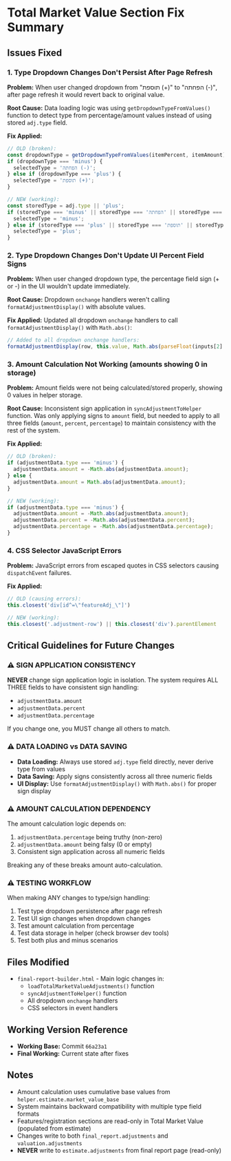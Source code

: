 # Total Market Value Section Fix Summary

## Issues Fixed

### 1. Type Dropdown Changes Don't Persist After Page Refresh
**Problem:** When user changed dropdown from "תוספת (+)" to "הפחתה (-)", after page refresh it would revert back to original value.

**Root Cause:** Data loading logic was using `getDropdownTypeFromValues()` function to detect type from percentage/amount values instead of using stored `adj.type` field.

**Fix Applied:**
```javascript
// OLD (broken):
const dropdownType = getDropdownTypeFromValues(itemPercent, itemAmount);
if (dropdownType === 'minus') {
  selectedType = 'הפחתה (-)';
} else if (dropdownType === 'plus') {
  selectedType = 'תוספת (+)';
}

// NEW (working):
const storedType = adj.type || 'plus';
if (storedType === 'minus' || storedType === 'הפחתה' || storedType === 'הפחתה (-)') {
  selectedType = 'minus';
} else if (storedType === 'plus' || storedType === 'תוספת' || storedType === 'תוספת (+)') {
  selectedType = 'plus';
}
```

### 2. Type Dropdown Changes Don't Update UI Percent Field Signs
**Problem:** When user changed dropdown type, the percentage field sign (+ or -) in the UI wouldn't update immediately.

**Root Cause:** Dropdown `onchange` handlers weren't calling `formatAdjustmentDisplay()` with absolute values.

**Fix Applied:**
Updated all dropdown `onchange` handlers to call `formatAdjustmentDisplay()` with `Math.abs()`:
```javascript
// Added to all dropdown onchange handlers:
formatAdjustmentDisplay(row, this.value, Math.abs(parseFloat(inputs[2].value) || 0), safeParseAmount(inputs[3].value))
```

### 3. Amount Calculation Not Working (amounts showing 0 in storage)
**Problem:** Amount fields were not being calculated/stored properly, showing 0 values in helper storage.

**Root Cause:** Inconsistent sign application in `syncAdjustmentToHelper` function. Was only applying signs to `amount` field, but needed to apply to all three fields (`amount`, `percent`, `percentage`) to maintain consistency with the rest of the system.

**Fix Applied:**
```javascript
// OLD (broken):
if (adjustmentData.type === 'minus') {
  adjustmentData.amount = -Math.abs(adjustmentData.amount);
} else {
  adjustmentData.amount = Math.abs(adjustmentData.amount);
}

// NEW (working):
if (adjustmentData.type === 'minus') {
  adjustmentData.amount = -Math.abs(adjustmentData.amount);
  adjustmentData.percent = -Math.abs(adjustmentData.percent);
  adjustmentData.percentage = -Math.abs(adjustmentData.percentage);
}
```

### 4. CSS Selector JavaScript Errors
**Problem:** JavaScript errors from escaped quotes in CSS selectors causing `dispatchEvent` failures.

**Fix Applied:**
```javascript
// OLD (causing errors):
this.closest('div[id^=\"featureAdj_\"]')

// NEW (working):
this.closest('.adjustment-row') || this.closest('div').parentElement
```

## Critical Guidelines for Future Changes

### ⚠️ **SIGN APPLICATION CONSISTENCY**
**NEVER** change sign application logic in isolation. The system requires ALL THREE fields to have consistent sign handling:
- `adjustmentData.amount`
- `adjustmentData.percent` 
- `adjustmentData.percentage`

If you change one, you MUST change all others to match.

### ⚠️ **DATA LOADING vs DATA SAVING**
- **Data Loading:** Always use stored `adj.type` field directly, never derive type from values
- **Data Saving:** Apply signs consistently across all three numeric fields
- **UI Display:** Use `formatAdjustmentDisplay()` with `Math.abs()` for proper sign display

### ⚠️ **AMOUNT CALCULATION DEPENDENCY**
The amount calculation logic depends on:
1. `adjustmentData.percentage` being truthy (non-zero)
2. `adjustmentData.amount` being falsy (0 or empty)
3. Consistent sign application across all numeric fields

Breaking any of these breaks amount auto-calculation.

### ⚠️ **TESTING WORKFLOW**
When making ANY changes to type/sign handling:
1. Test type dropdown persistence after page refresh
2. Test UI sign changes when dropdown changes
3. Test amount calculation from percentage
4. Test data storage in helper (check browser dev tools)
5. Test both plus and minus scenarios

## Files Modified
- `final-report-builder.html` - Main logic changes in:
  - `loadTotalMarketValueAdjustments()` function
  - `syncAdjustmentToHelper()` function
  - All dropdown `onchange` handlers
  - CSS selectors in event handlers

## Working Version Reference
- **Working Base:** Commit `66a23a1`
- **Final Working:** Current state after fixes

## Notes
- Amount calculation uses cumulative base values from `helper.estimate.market_value_base`
- System maintains backward compatibility with multiple type field formats
- Features/registration sections are read-only in Total Market Value (populated from estimate)
- Changes write to both `final_report.adjustments` and `valuation.adjustments`
- **NEVER** write to `estimate.adjustments` from final report page (read-only)